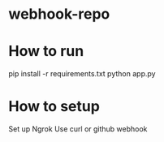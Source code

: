 # webhook-repo
# How to run
pip install -r requirements.txt
python app.py

# How to setup
Set up Ngrok
Use curl or github webhook